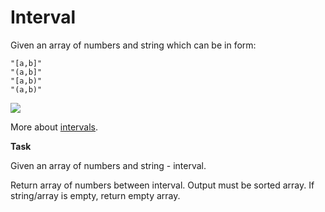 # Interval

Given an array of numbers and string which can be in form:

```
"[a,b]"
"(a,b]"
"[a,b)"
"(a,b)"
```

![](https://i.postimg.cc/02vmbh3j/Interval.jpg)

More about [intervals](https://en.wikipedia.org/wiki/Interval_(mathematics)).

**Task**

Given an array of numbers and string - interval.

Return array of numbers between interval. Output must be sorted array. If string/array is empty, return empty array.
